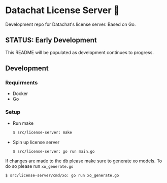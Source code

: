 # Datachat License Server 🔐
Development repo for Datachat's license server. Based on Go.

## STATUS: Early Development 
This README will be populated as development continues to progress. 

## Development
### Requirments
* Docker
* Go
### Setup
* Run make 
  ```sh
  $ src/license-server: make
  ```
* Spin up license server
  ```sh
  $ src/license-server: go run main.go
  ```

If changes are made to the db please make sure to generate xo models. To do so please run `xo_generate.go`
```sh
$ src/license-server/cmd/xo: go run xo_generate.go
```